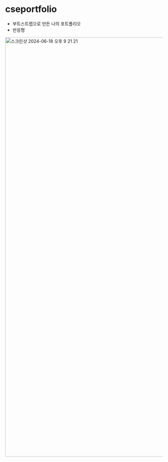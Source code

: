 # cseportfolio
- 부트스트랩으로 만든 나의 포트폴리오
- 반응형


<img width="1342" alt="스크린샷 2024-06-18 오후 9 21 21" src="https://github.com/freshsong/cseportfolio/assets/154946396/d6d2e618-3c40-47da-845a-5ce09ed44a72">
